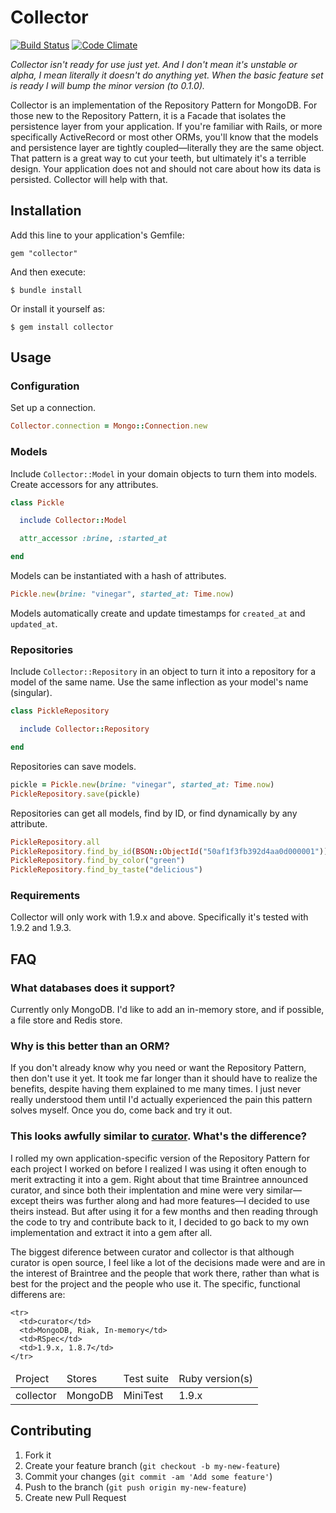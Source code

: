 # Collector

[![Build Status](https://travis-ci.org/brandonweiss/collector.png)](https://travis-ci.org/brandonweiss/collector)
[![Code Climate](https://codeclimate.com/badge.png)](https://codeclimate.com/github/brandonweiss/collector)

_Collector isn't ready for use just yet. And I don't mean it's unstable or alpha, I mean literally it doesn't do anything yet. When the basic feature set is ready I will bump the minor version (to 0.1.0)._

Collector is an implementation of the Repository Pattern for MongoDB. For those new to the Repository Pattern, it is a Facade that isolates the persistence layer from your application. If you're familiar with Rails, or more specifically ActiveRecord or most other ORMs, you'll know that the models and persistence layer are tightly coupled—literally they are the same object. That pattern is a great way to cut your teeth, but ultimately it's a terrible design. Your application does not and should not care about how its data is persisted. Collector will help with that.

## Installation

Add this line to your application's Gemfile:

    gem "collector"

And then execute:

    $ bundle install

Or install it yourself as:

    $ gem install collector

## Usage

### Configuration

Set up a connection.

```ruby
Collector.connection = Mongo::Connection.new
```

### Models

Include `Collector::Model` in your domain objects to turn them into models. Create accessors for any attributes.

```ruby
class Pickle

  include Collector::Model

  attr_accessor :brine, :started_at

end
```

Models can be instantiated with a hash of attributes.

```ruby
Pickle.new(brine: "vinegar", started_at: Time.now)
```

Models automatically create and update timestamps for `created_at` and `updated_at`.

### Repositories

Include `Collector::Repository` in an object to turn it into a repository for a model of the same name. Use the same inflection as your model's name (singular).

```ruby
class PickleRepository

  include Collector::Repository

end
```

Repositories can save models.

```ruby
pickle = Pickle.new(brine: "vinegar", started_at: Time.now)
PickleRepository.save(pickle)
```

Repositories can get all models, find by ID, or find dynamically by any attribute.

```ruby
PickleRepository.all
PickleRepository.find_by_id(BSON::ObjectId("50af1f3fb392d4aa0d000001"))
PickleRepository.find_by_color("green")
PickleRepository.find_by_taste("delicious")
```

### Requirements

Collector will only work with 1.9.x and above. Specifically it's tested with 1.9.2 and 1.9.3.

## FAQ

### What databases does it support?

Currently only MongoDB. I'd like to add an in-memory store, and if possible, a file store and Redis store.

### Why is this better than an ORM?

If you don't already know why you need or want the Repository Pattern, then don't use it yet. It took me far longer than it should have to realize the benefits, despite having them explained to me many times. I just never really understood them until I'd actually experienced the pain this pattern solves myself. Once you do, come back and try it out.

### This looks awfully similar to [curator](http://github.com/braintreee/curator). What's the difference?

I rolled my own application-specific version of the Repository Pattern for each project I worked on before I realized I was using it often enough to merit extracting it into a gem. Right about that time Braintree announced curator, and since both their implentation and mine were very similar—except theirs was further along and had more features—I decided to use theirs instead. But after using it for a few months and then reading through the code to try and contribute back to it, I decided to go back to my own implementation and extract it into a gem after all.

The biggest diference between curator and collector is that although curator is open source, I feel like a lot of the decisions made were and are in the interest of Braintree and the people that work there, rather than what is best for the project and the people who use it. The specific, functional differens are:

<table>
  <thead>
    <tr>
      <td>Project</td>
      <td>Stores</td>
      <td>Test suite</td>
      <td>Ruby version(s)</td>
    </tr>
  </thead>

  <tbody>
    <tr>
      <td>collector</td>
      <td>MongoDB</td>
      <td>MiniTest</td>
      <td>1.9.x</td>
    </tr>

    <tr>
      <td>curator</td>
      <td>MongoDB, Riak, In-memory</td>
      <td>RSpec</td>
      <td>1.9.x, 1.8.7</td>
    </tr>
  </tbody>
</table>

## Contributing

1. Fork it
2. Create your feature branch (`git checkout -b my-new-feature`)
3. Commit your changes (`git commit -am 'Add some feature'`)
4. Push to the branch (`git push origin my-new-feature`)
5. Create new Pull Request
